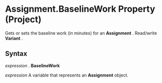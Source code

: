 
# Assignment.BaselineWork Property (Project)

Gets or sets the baseline work (in minutes) for an  **Assignment** . Read/write **Variant** .


## Syntax

 _expression_ . **BaselineWork**

 _expression_ A variable that represents an **Assignment** object.

